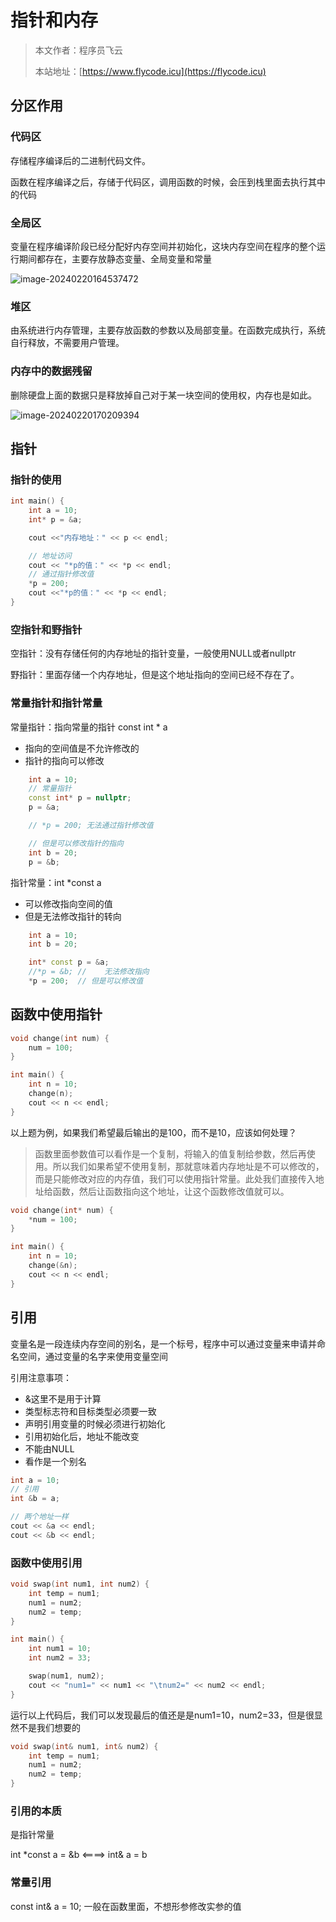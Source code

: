 # 指针和内存
> 本文作者：程序员飞云
>
> 本站地址：[https://www.flycode.icu](https://flycode.icu)

## 分区作用

### 代码区

存储程序编译后的二进制代码文件。

函数在程序编译之后，存储于代码区，调用函数的时候，会压到栈里面去执行其中的代码



### 全局区

变量在程序编译阶段已经分配好内存空间并初始化，这块内存空间在程序的整个运行期间都存在，主要存放静态变量、全局变量和常量

![image-20240220164537472](http://cdn.flycode.icu/codeCenterImg/image-20240220164537472.png)

### 堆区

由系统进行内存管理，主要存放函数的参数以及局部变量。在函数完成执行，系统自行释放，不需要用户管理。



### 内存中的数据残留

删除硬盘上面的数据只是释放掉自己对于某一块空间的使用权，内存也是如此。

![image-20240220170209394](http://cdn.flycode.icu/codeCenterImg/image-20240220170209394.png)



## 指针



### 指针的使用

```c++
int main() {
	int a = 10;
	int* p = &a;

	cout <<"内存地址：" << p << endl;

	// 地址访问
	cout << "*p的值：" << *p << endl;
	// 通过指针修改值
	*p = 200;
	cout <<"*p的值：" << *p << endl;
}
```

### 空指针和野指针

空指针：没有存储任何的内存地址的指针变量，一般使用NULL或者nullptr

野指针：里面存储一个内存地址，但是这个地址指向的空间已经不存在了。

### 常量指针和指针常量



常量指针：指向常量的指针  const int * a

- 指向的空间值是不允许修改的
- 指针的指向可以修改

```c++
	int a = 10;
	// 常量指针
	const int* p = nullptr;
	p = &a;

	// *p = 200; 无法通过指针修改值

	// 但是可以修改指针的指向
	int b = 20;
	p = &b;
```

指针常量：int *const a

- 可以修改指向空间的值
- 但是无法修改指针的转向

```c++
	int a = 10;
	int b = 20;

	int* const p = &a;
	//*p = &b; //    无法修改指向
	*p = 200;  // 但是可以修改值
```



## 函数中使用指针

```c++
void change(int num) {
	num = 100;
}

int main() {
	int n = 10;
    change(n);
	cout << n << endl;
}
```

以上题为例，如果我们希望最后输出的是100，而不是10，应该如何处理？

> 函数里面参数值可以看作是一个复制，将输入的值复制给参数，然后再使用。所以我们如果希望不使用复制，那就意味着内存地址是不可以修改的，而是只能修改对应的内存值，我们可以使用指针常量。此处我们直接传入地址给函数，然后让函数指向这个地址，让这个函数修改值就可以。

```c++
void change(int* num) {
	*num = 100;
}

int main() {
	int n = 10;
	change(&n);
	cout << n << endl;
}
```

## 引用

变量名是一段连续内存空间的别名，是一个标号，程序中可以通过变量来申请并命名空间，通过变量的名字来使用变量空间

引用注意事项：

- &这里不是用于计算
- 类型标志符和目标类型必须要一致
- 声明引用变量的时候必须进行初始化
- 引用初始化后，地址不能改变
- 不能由NULL 
- 看作是一个别名

```c++
int a = 10;
// 引用
int &b = a;

// 两个地址一样
cout << &a << endl;
cout << &b << endl;
```



### 函数中使用引用



```c++
void swap(int num1, int num2) {
	int temp = num1;
	num1 = num2;
	num2 = temp;
}

int main() {
	int num1 = 10;
	int num2 = 33;

	swap(num1, num2);
	cout << "num1=" << num1 << "\tnum2=" << num2 << endl;
}
```

运行以上代码后，我们可以发现最后的值还是是num1=10，num2=33，但是很显然不是我们想要的

```c++
void swap(int& num1, int& num2) {
	int temp = num1;
	num1 = num2;
	num2 = temp;
}
```

### 引用的本质

是指针常量 

 int *const a = &b <====>  int& a = b



### 常量引用

const int&  a = 10; 一般在函数里面，不想形参修改实参的值
